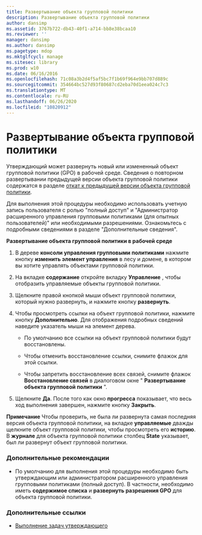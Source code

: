 ```yaml
---
title: Развертывание объекта групповой политики
description: Развертывание объекта групповой политики
author: dansimp
ms.assetid: 3767b722-db43-40f1-a714-bb8e38bcaa10
ms.reviewer: ''
manager: dansimp
ms.author: dansimp
ms.pagetype: mdop
ms.mktglfcycl: manage
ms.sitesec: library
ms.prod: w10
ms.date: 06/16/2016
ms.openlocfilehash: 71c08a3b2d4f5af5bc7f1b69f964e9bb707d889c
ms.sourcegitcommit: 354664bc527d93f80687cd2eba70d1eea024c7c3
ms.translationtype: MT
ms.contentlocale: ru-RU
ms.lasthandoff: 06/26/2020
ms.locfileid: "10820912"
---
```

# Развертывание объекта групповой политики


Утверждающий может развернуть новый или измененный объект групповой политики (GPO) в рабочей среде. Сведения о повторном развертывании предыдущей версии объекта групповой политики содержатся в разделе [откат к предыдущей версии объекта групповой политики](roll-back-to-a-previous-version-of-a-gpo-agpm30ops.md).

Для выполнения этой процедуры необходимо использовать учетную запись пользователя с ролью "полный доступ" и "Администратор расширенного управления групповыми политиками (для опытных пользователей)" или необходимыми разрешениями. Ознакомьтесь с подробными сведениями в разделе "Дополнительные сведения".

**Развертывание объекта групповой политики в рабочей среде**

1.  В дереве **консоли управления групповыми политиками** нажмите кнопку **изменить элемент управления** в лесу и домене, в котором вы хотите управлять объектами групповой политики.

2.  На вкладке **содержание** откройте вкладку **Управление** , чтобы отобразить управляемые объекты групповой политики.

3.  Щелкните правой кнопкой мыши объект групповой политики, который нужно развернуть, и нажмите кнопку **развернуть**.

4.  Чтобы просмотреть ссылки на объект групповой политики, нажмите кнопку **Дополнительно**. Для отображения подробных сведений наведите указатель мыши на элемент дерева.

    -   По умолчанию все ссылки на объект групповой политики будут восстановлены.

    -   Чтобы отменить восстановление ссылки, снимите флажок для этой ссылки.

    -   Чтобы запретить восстановление всех связей, снимите флажок **Восстановление связей** в диалоговом окне " **Развертывание объекта групповой политики** ".

5.  Щелкните **Да**. После того как окно **прогресса** показывает, что весь ход выполнения завершен, нажмите кнопку **Закрыть**.

**Примечание**  Чтобы проверить, не была ли развернута самая последняя версия объекта групповой политики, на вкладке **управляемые** дважды щелкните объект групповой политики, чтобы просмотреть его **историю**. В **журнале** для объекта групповой политики столбец **State** указывает, был ли развернут объект групповой политики.

 

### Дополнительные рекомендации

-   По умолчанию для выполнения этой процедуры необходимо быть утверждающим или администратором расширенного управления групповыми политиками (полный доступ). В частности, необходимо иметь **содержимое списка** и **развернуть разрешения GPO** для объекта групповой политики.

### Дополнительные ссылки

-   [Выполнение задач утверждающего](performing-approver-tasks-agpm30ops.md)

 

 





